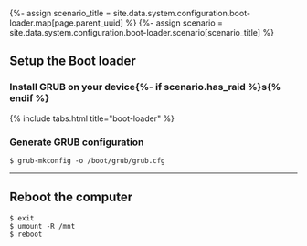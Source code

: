 {%- assign scenario_title = site.data.system.configuration.boot-loader.map[page.parent_uuid] %}
{%- assign scenario = site.data.system.configuration.boot-loader.scenario[scenario_title] %}

## Setup the Boot loader

### Install GRUB on your device{%- if scenario.has_raid %}s{% endif %}

{% include tabs.html title="boot-loader" %}

### Generate GRUB configuration

```
$ grub-mkconfig -o /boot/grub/grub.cfg
```

---

## Reboot the computer

```
$ exit
$ umount -R /mnt
$ reboot
```
